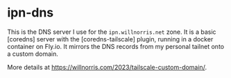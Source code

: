 # ipn-dns

This is the DNS server I use for the `ipn.willnorris.net` zone.
It is a basic [coredns] server with the [coredns-tailscale] plugin,
running in a docker container on Fly.io.
It mirrors the DNS records from my personal tailnet onto a custom domain.

More details at <https://willnorris.com/2023/tailscale-custom-domain/>.
